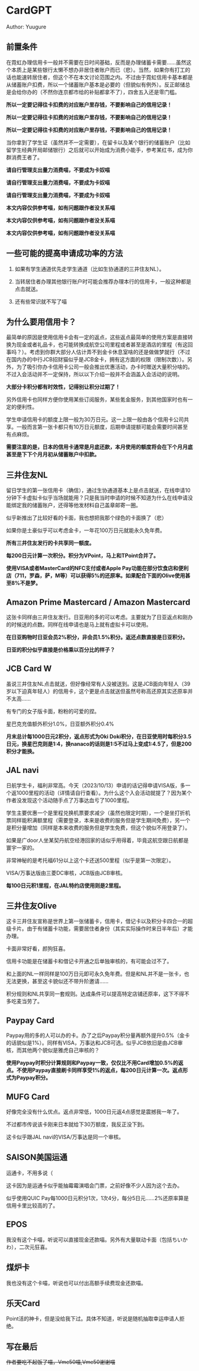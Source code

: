# CardGPT

Author: Yuugure

## 前置条件

在霓虹办理信用卡一般并不需要在日时间基础，反而是办理储蓄卡需要……虽然这个本质上是某些银行太懒不想办非居住者账户而已（悲）。当然，如果你有打工的话也能速转居住者，但这个不在本文讨论范围之内。不过由于霓虹信用卡基本都是从储蓄账户扣费，所以一个储蓄账户基本是必要的（但貌似有例外）。反正邮储总是会给你办的（不然你连京都市给的补贴都拿不了），四舍五入还是零门槛。

**所以一定要记得往卡扣费的对应账户里存钱，不要影响自己的信用记录！**

**所以一定要记得往卡扣费的对应账户里存钱，不要影响自己的信用记录！**

**所以一定要记得往卡扣费的对应账户里存钱，不要影响自己的信用记录！**

当你拿到了学生证（虽然并不一定需要），在留卡以及某个银行的储蓄账户（比如留学生经典开局邮储银行）之后就可以开始成为消费小能手，参考某红书，成为你群消费王者了。

**请自行管理支出量力消费喵，不要成为卡奴喵**

**请自行管理支出量力消费喵，不要成为卡奴喵**

**请自行管理支出量力消费喵，不要成为卡奴喵**

**本文内容仅供参考喵，如有问题跟作者没关系喵**

**本文内容仅供参考喵，如有问题跟作者没关系喵**

**本文内容仅供参考喵，如有问题跟作者没关系喵**

## 一些可能的提高申请成功率的方法

1. 如果有学生通道优先走学生通道（比如生协通道的三井住友NL）。

2. 当转居住者办理其他银行账户时可能会推荐办理本行的信用卡，一般这种都是点击就送。

3. 还有些常识就不写了喵

## 为什么要用信用卡？

最简单的原因是使用信用卡会有一定的返点，这些返点最简单的使用方案是直接转换为现金或者礼品卡，也可能转换成航空公司里程或者甚至是酒店的里程（有这回事吗？）。考虑到你群大部分人估计弄不到金卡休息室啥的还是做做梦就行（不过在国内办的中行JCB招财猫似乎是JCB金卡，拥有这方面的权限（限制次数））。另外，为了吸引你办卡信用卡公司一般会推出优惠活动，办卡时赠送大量积分啥的。不过入会活动并不一定保持，所以以下介绍一般并不会涵盖入会活动的说明。

**大部分卡积分都有时效性，记得别让积分过期了！**

另外信用卡也同样方便你使用某些订阅服务，某些氪金服务，到其他国家时也有一定的便利性。

学生申请信用卡的额度上限一般为30万日元。这一上限一般由各个信用卡公司共享。一般而言第一张卡都只有10万日元额度，后期申请提额可能会需要时间甚至有点麻烦。

**需要注意的是，日本的信用卡通常是月底还款，本月使用的额度将会在下个月月底甚至是下下个月月初从储蓄账户中扣款。**

## 三井住友NL

留日学生的第一张信用卡（确信），通过生协通道基本上是点击就送，在线申请10分钟下卡虚拟卡似乎当场就能用？只是我当时申请的时候不知道为什么在线申请没能绑定我的储蓄账户，还得等他发材料自己盖章邮寄一圈。

似乎新推出了比较好看的卡面，我也想把我那个绿色的卡面换了（悲）

如果你是土豪似乎可以考虑金卡，一年花100万日元就能永久免年费。

**所有三井住友发行的卡共享同一额度。**

**每200日元计算一次积分。积分为VPoint，马上和TPoint合并了。**

**使用VISA或者MasterCard的NFC支付或者Apple Pay功能在部分饮食店和便利店（711，罗森，萨，M等）可以获得5%的还原率。如果配合下面的Olive使用甚至8%不是梦。**

## Amazon Prime Mastercard / Amazon Mastercard

这张卡同样由三井住友发行。日亚用的多的可以考虑。主要就为了日亚返点和刚办的时候送的点数。同样在线申请也是马上就有虚拟卡可以使用。

**在日亚购物时日亚会员2%积分，非会员1.5%积分。返还点数直接是日亚积分。**

**日亚的积分似乎直接是价格乘以百分比的样子？**

## JCB Card W

虽说三井住友NL点击就送，但好像经常有人没被送到。这是JCB面向年轻人（39岁以下迫真年轻人）的信用卡，这个更是点击就送但虽然号称高还原其实还原率并不太高……

有专门的女子版卡面，粉粉的可爱的捏。

星巴克充值额外积分1.0%，日亚额外积分0.4%

**月末总计每1000日元2积分，返点形式为Oki Doki积分，在日亚使用时每积分3.5日元，换星巴克则是1:4，换nanaco的话则是1:5不过马上变成1:4.5了，但是200积分才能换。**

## JAL navi

日航学生卡，福利非常高。今天（2023/10/13）申请的话记得申请VISA版，多一个返1000里程的活动（详情请自行查看）。为什么这个入会活动就提了？因为某个作者没发现这个活动随手点了万事达血亏了1000里程。

学生主要优惠一个是里程兑换机票要求减少（虽然也限定时期），一个是坐打折机票同样能积满额里程（需要登录，本来是收费的服务但是学生期间免费），另一个是积分量增加（同样是本来收费的服务但是学生免费，但这个貌似不用登录了）。

如果是广door人坐某契丹航空经港回家的话似乎用得着，毕竟这航空跟日航都是寰宇一家的。

非常神秘的是考托福61分以上这个卡还送500里程（似乎是第一次限定）。

VISA/万事达版由三菱DC审核，JCB版由JCB审核。

**每100日元积1里程，在JAL特约店使用则是2里程。**

## 三井住友Olive

这卡三井住友宣称是世界上第一张储蓄卡，信用卡，借记卡以及积分卡四合一的超级卡片。由于有储蓄卡功能，需要居住者身份（其实实际操作时来日半年后）才能办理。

卡面非常好看，颜狗狂喜。

信用卡功能是在储蓄卡和借记卡开通之后单独审核的，有可能会过不了。

和上面的NL一样同样是100万日元即可永久免年费。但是和NL并不是一张卡，也无法更换，甚至这卡貌似还不带升阶邀请……

积分规则和NL共享同一套规则。达成条件可以提高特定店铺还原率，这下不得不多吃麦当劳了。 

## Paypay Card

Paypay用的多的人可以办的卡。办了之后Paypay积分量再额外提升0.5%（金卡的话貌似是1%）。同样有VISA，万事达和JCB可选。似乎JCB依旧是由JCB审核，而其他两个貌似是雅虎自己审核的？

**使用Paypay时积分计算规则和Paypay一致，仅仅比不用Card增加0.5%的返点。不使用Paypay直接刷卡同样享受1%的返点，每200日元计算一次。返点形式为Paypay积分。**

## MUFG Card

好像完全没有什么优点。返点非常低，1000日元返4点感觉是震撼我一年了。

不过都市传说该卡刚来日本就给下30万额度，我反正没下到。

这卡似乎跟JAL navi的VISA/万事达是同一个审核。

## SAISON美国运通

运通卡，不用多说（

这卡因为是运通卡似乎能抽霉霉演唱会门票，之前好像不少人因为这个去办。

似乎使用QUIC Pay每1000日元积分1次，1次4分，每分5日元……2%还原率算是信用卡里比较高的了。

## EPOS

我没有这个卡喵，听说可以直接现金还款喵。另外有大量联动卡面（包括ちいかわ），二次元狂喜。

## 煤炉卡

我也没有这个卡喵，听说也可以付出高额手续费现金还款喵。

## 乐天Card

Point活的神卡，但是没给我下过。具体不知道，听说是随机抽取幸运申请人拒绝。

## 写在最后

~~作者要吃不起饭了喵，Vme50喵,Vme50谢谢喵~~
